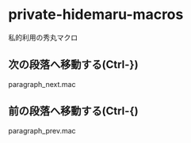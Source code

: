 # private-hidemaru-macros
私的利用の秀丸マクロ

## 次の段落へ移動する(Ctrl-})
paragraph_next.mac

## 前の段落へ移動する(Ctrl-{)
paragraph_prev.mac
